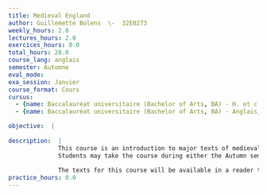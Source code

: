 ```yaml
---
title: Medieval England
author: Guillemette Bolens  \-  32E0273
weekly_hours: 2.0
lectures_hours: 2.0
exercices_hours: 0.0
total_hours: 28.0
course_lang: anglais
semester: Automne
eval_mode: 
exa_session: Janvier
course_format: Cours
cursus:
  - {name: Baccalauréat universitaire (Bachelor of Arts, BA) - H. et c. du Moyen Age, type: N/A, credits: \-}
  - {name: Baccalauréat universitaire (Bachelor of Arts, BA) - Anglais, type: N/A, credits: \-}

objective:  |
            
description:  |
              This course is an introduction to major texts of medieval English literature, such as the epic poem Beowulf, Chaucers Canterbury Tales, the anonymous Sir Gawain and the Green Knight, and Thomas Malorys Le Morte Darthur. These remarkable texts played an important role in the history of English literature and culture.
              Students may take the course during either the Autumn semester or the Spring semester, but all students must attend the first lecture of the Autumn semester, which is an introduction to both the lecture course and the accompanying BA4 seminars. 
              
              The texts for this course will be available in a reader to be ordered at https://polycopie.unige.ch/fr/14-lettres
practice_hours: 0.0
---
```

